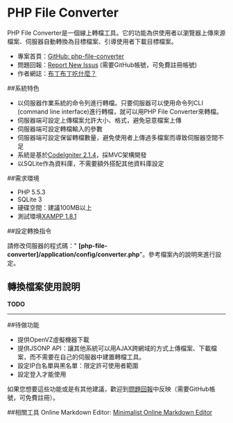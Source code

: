 PHP File Converter
==================

PHP File Converter是一個線上轉檔工具。它的功能為供使用者以瀏覽器上傳來源檔案、伺服器自動轉換為目標檔案、引導使用者下載目標檔案。

- 專案首頁：[GitHub: php-file-converter](https://github.com/pulipulichen/php-file-converter)
- 問題回報：[Report New Issus](https://github.com/pulipulichen/php-file-converter/issues/new) (需要GitHub帳號，可免費註冊帳號)
- 作者網誌：[布丁布丁吃什麼？](http://pulipuli.blogspot.tw/)

##系統特色

- 以伺服器作業系統的命令列進行轉檔。只要伺服器可以使用命令列CLI (command line interface)進行轉檔，就可以用PHP File Converter來轉檔。
- 伺服器端可設定上傳檔案允許大小、格式，避免惡意檔案上傳
- 伺服器端可設定轉檔輸入的參數
- 伺服器端可設定保留轉檔數量，避免使用者上傳過多檔案而導致伺服器空間不足
- 系統是基於[CodeIgniter 2.1.4](http://www.codeigniter.org.tw/)，採MVC架構開發
- 以SQLite作為資料庫，不需要額外搭配其他資料庫設定

##需求環境

+ PHP 5.5.3
+ SQLite 3
+ 硬碟空間：建議100MB以上
+ 測試環境[XAMPP 1.8.1](http://www.apachefriends.org/zh_tw/xampp.html)

##設定轉換指令

請修改伺服器的程式碼：" **[php-file-converter]/application/config/converter.php**"。參考檔案內的說明來進行設定。

## 轉換檔案使用說明

**TODO**

---

##待做功能

- 提供OpenVZ虛擬機器下載
- 提供JSONP API：讓其他系統可以用AJAX跨網域的方式上傳檔案、下載檔案，而不需要在自己的伺服器中建置轉檔工具。
- 設定IP白名單與黑名單：限定許可使用者範圍
- 設定登入才能使用

如果您想要這些功能或是有其他建議，歡迎到[問題回報](https://github.com/pulipulichen/php-file-converter/issues/new)中反映（需要GitHub帳號，可免費註冊）。

##相關工具
Online Markdown Editor: [Minimalist Online Markdown Editor](http://markdown.pioul.fr/)